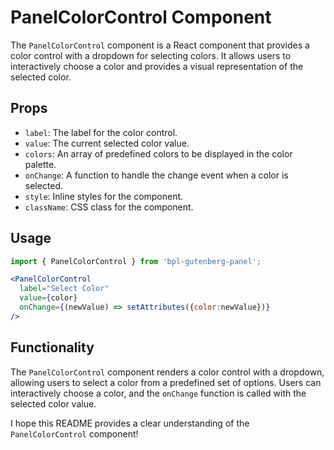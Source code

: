 # PanelColorControl Component

The `PanelColorControl` component is a React component that provides a color control with a dropdown for selecting colors. It allows users to interactively choose a color and provides a visual representation of the selected color.

## Props

- `label`: The label for the color control.
- `value`: The current selected color value.
- `colors`: An array of predefined colors to be displayed in the color palette.
- `onChange`: A function to handle the change event when a color is selected.
- `style`: Inline styles for the component.
- `className`: CSS class for the component.

## Usage

```jsx
import { PanelColorControl } from 'bpl-gutenberg-panel';

<PanelColorControl
  label="Select Color"
  value={color}
  onChange={(newValue) => setAttributes({color:newValue})}
/>
```

## Functionality

The `PanelColorControl` component renders a color control with a dropdown, allowing users to select a color from a predefined set of options. Users can interactively choose a color, and the `onChange` function is called with the selected color value.

I hope this README provides a clear understanding of the `PanelColorControl` component!